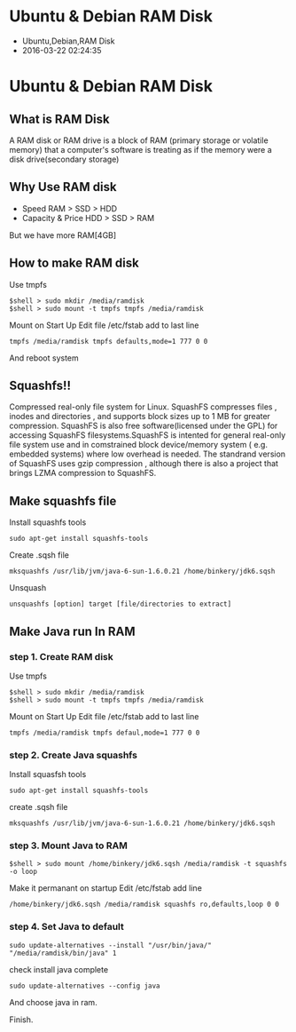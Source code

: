 # Ubuntu & Debian RAM Disk
- Ubuntu,Debian,RAM Disk
- 2016-03-22 02:24:35


# Ubuntu & Debian RAM Disk

## What is RAM Disk

A RAM disk or RAM drive is a block of RAM (primary storage or volatile memory) that a computer's software is treating as if the memory were a disk drive(secondary storage)

## Why Use RAM disk

 - Speed 
    RAM > SSD > HDD
 - Capacity & Price
    HDD > SSD > RAM

But we have more RAM[4GB]

## How to make RAM disk
Use tmpfs

    $shell > sudo mkdir /media/ramdisk
    $shell > sudo mount -t tmpfs tmpfs /media/ramdisk

Mount on Start Up
Edit file /etc/fstab add to last line

    tmpfs /media/ramdisk tmpfs defaults,mode=1 777 0 0

And reboot system

 ## Squashfs!!
Compressed real-only file system for Linux. SquashFS compresses files , inodes and directories , and supports block sizes up to 1 MB for greater compression.
SquashFS is also free software(licensed under the GPL) for accessing SquashFS filesystems.SquashFS is intented for general real-only file system use and in comstrained block device/memory system ( e.g. embedded systems) where low overhead is needed.
The standrand version of SquashFS uses gzip compression , although there is also a project that brings LZMA compression to SquashFS.

## Make squashfs file
Install squashfs tools

    sudo apt-get install squashfs-tools

Create .sqsh file

    mksquashfs /usr/lib/jvm/java-6-sun-1.6.0.21 /home/binkery/jdk6.sqsh

Unsquash

    unsquashfs [option] target [file/directories to extract]

## Make Java run In RAM

### step 1. Create RAM disk
Use tmpfs

    $shell > sudo mkdir /media/ramdisk
    $shell > sudo mount -t tmpfs tmpfs /media/ramdisk

Mount on Start Up
Edit file /etc/fstab add to last line

    tmpfs /media/ramdisk tmpfs defaul,mode=1 777 0 0

### step 2. Create Java squashfs
Install squasfsh tools

    sudo apt-get install squashfs-tools

create .sqsh file

    mksquashfs /usr/lib/jvm/java-6-sun-1.6.0.21 /home/binkery/jdk6.sqsh

### step 3. Mount Java to RAM

    $shell > sudo mount /home/binkery/jdk6.sqsh /media/ramdisk -t squashfs -o loop

Make it permanant on startup
Edit /etc/fstab add line 

    /home/binkery/jdk6.sqsh /media/ramdisk squashfs ro,defaults,loop 0 0

### step 4. Set Java to default

    sudo update-alternatives --install "/usr/bin/java/" "/media/ramdisk/bin/java" 1

check install java complete

    sudo update-alternatives --config java

And choose java in ram.

Finish.







